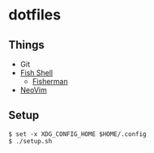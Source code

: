 # dotfiles

## Things

* Git
* [Fish Shell](https://github.com/fish-shell/fish-shell)
  * [Fisherman](https://github.com/fisherman/fisherman)
* [NeoVim](https://github.com/neovim/neovim)

## Setup

```
$ set -x XDG_CONFIG_HOME $HOME/.config
$ ./setup.sh
```
